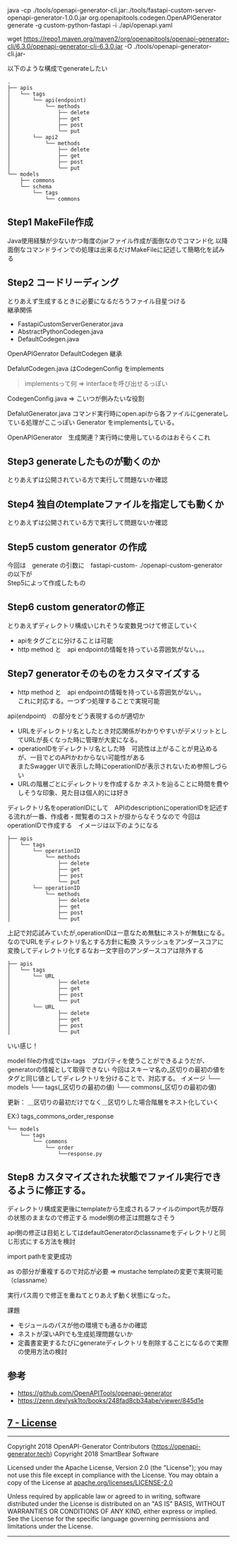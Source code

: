 
java -cp ./tools/openapi-generator-cli.jar:./tools/fastapi-custom-server-openapi-generator-1.0.0.jar org.openapitools.codegen.OpenAPIGenerator generate -g custom-python-fastapi -i ./api/openapi.yaml 

wget https://repo1.maven.org/maven2/org/openapitools/openapi-generator-cli/6.3.0/openapi-generator-cli-6.3.0.jar -O ./tools/openapi-generator-cli.jar-


以下のような構成でgenerateしたい
```
.
├── apis
│   └── tags
│       └── api(endpoint)
│           └── methods
│               ├── delete
│               ├── get
│               ├── post
│               └── put
│       └── api2
│           └── methods
│               ├── delete
│               ├── get
│               ├── post
│               └── put
└── models
    ├── commons
    └── schema
        └── tags
            └── commons
```

## Step1 MakeFile作成
Java使用経験が少ないかつ毎度のjarファイル作成が面倒なのでコマンド化
以降面倒なコマンドラインでの処理は出来るだけMakeFileに記述して簡略化を試みる

## Step2 コードリーディング  

とりあえず生成するときに必要になるだろうファイル目星つける  
継承関係
- FastapiCustomServerGenerator.java
- AbstractPythonCodegen.java
- DefaultCodegen.java


OpenAPIGenrator DefaultCodegen 継承

DefalutCodegen.java はCodegenConfig をimplements
>implementsって何 => interfaceを呼び出せるっぽい

CodegenConfig.java   => こいつが側みたいな役割

DefalutGenerator.java 
コマンド実行時にopen.apiから各ファイルにgenerateしている処理がここっぽい
Generator をimplementsしている。

OpenAPIGenerator　生成関連？実行時に使用しているのはおそらくこれ

## Step3 generateしたものが動くのか
とりあえずは公開されている方で実行して問題ないか確認

## Step4 独自のtemplateファイルを指定しても動くか
とりあえずは公開されている方で実行して問題ないか確認

## Step5 custom generator の作成
今回は　generate の引数に　fastapi-custom-
./openapi-custom-generator の以下が  
Step5によって作成したもの

## Step6 custom generatorの修正
とりあえずディレクトリ構成いじれそうな変数見つけて修正していく  
- apiをタグごとに分けることは可能
- http method と　api endpointの情報を持っている雰囲気がない。。。

## Step7 generatorそのものをカスタマイズする
- http method と　api endpointの情報を持っている雰囲気がない。。  
これに対応する。一つずつ処理することで実現可能

api(endpoint)　の部分をどう表現するのが適切か

- URLをディレクトリ名としたとき対応関係がわかりやすいがデメリットとしてURLが長くなった時に管理が大変になる。
- operationIDをディレクトリ名とした時　可読性は上がることが見込めるが、一目でどのAPIかわからない可能性がある  
  またSwagger UIで表示した時にoperationIDが表示されないため参照しづらい
- URLの階層ごとにディレクトリを作成するか  ネストを辿ることに時間を費やしそうな印象、見た目は個人的には好き

ディレクトリ名をoperationIDにして　APIのdescriptionにoperationIDを記述する流れが一番、作成者・閲覧者のコストが掛からなそうなので
今回はoperationIDで作成する　イメージは以下のようになる


```
├── apis
│   └── tags
│       └── operationID
│           └── methods
│               ├── delete
│               ├── get
│               ├── post
│               └── put
│       └── operationID
│           └── methods
│               ├── delete
│               ├── get
│               ├── post
│               └── put
```

上記で対応試みていたが,operationIDは一意なため無駄にネストが無駄になる。
なのでURLをディレクトリ名とする方針に転換
スラッシュをアンダースコアに変換してディレクトリ化するなお一文字目のアンダースコアは除外する
```
├── apis
│   └── tags
│       └── URL
│               ├── delete
│               ├── get
│               ├── post
│               └── put
│       └── URL
│               ├── delete
│               ├── get
│               ├── post
│               └── put
```
いい感じ！

model fileの作成ではx-tags　プロパティを使うことができるようだが、generatorの情報として取得できない
今回はスキーマ名の_区切りの最初の値をタグと同じ値としてディレクトリを分けることで、対応する。
イメージ
└── models
    └── tags(_区切りの最初の値)
    └── commons(_区切りの最初の値)

更新：
＿区切りの最初だけでなく＿区切りした場合階層をネスト化していく

EX:) tags_commons_order_response
```
└── models  
    └── tags
        └── commons
            └── order
                └──response.py
```

## Step8 カスタマイズされた状態でファイル実行できるように修正する。

ディレクトリ構成変更後にtemplateから生成されるファイルのimport先が既存の状態のままなので修正する
model側の修正は問題なさそう

api側の修正は目処としてはdefaultGeneratorのclassnameをディレクトリと同じ形式にする方法を検討

import pathを変更成功

as の部分が重複するので対応が必要
=> mustache templateの変更で実現可能　（classname）

実行パス周りで修正を重ねてとりあえず動く状態になった。

課題  
- モジュールのパスが他の環境でも通るかの確認
- ネストが深いAPIでも生成処理問題ないか
- 定義書変更するたびにgenerateディレクトリを削除することになるので実際の使用方法の検討


## 参考
- <https://github.com/OpenAPITools/openapi-generator>
- <https://zenn.dev/ysk1to/books/248fad8cb34abe/viewer/845d1e>



## [7 - License](#table-of-contents)
-------

Copyright 2018 OpenAPI-Generator Contributors (https://openapi-generator.tech)
Copyright 2018 SmartBear Software

Licensed under the Apache License, Version 2.0 (the "License");
you may not use this file except in compliance with the License.
You may obtain a copy of the License at [apache.org/licenses/LICENSE-2.0](https://www.apache.org/licenses/LICENSE-2.0)

Unless required by applicable law or agreed to in writing, software
distributed under the License is distributed on an "AS IS" BASIS,
WITHOUT WARRANTIES OR CONDITIONS OF ANY KIND, either express or implied.
See the License for the specific language governing permissions and
limitations under the License.

---
